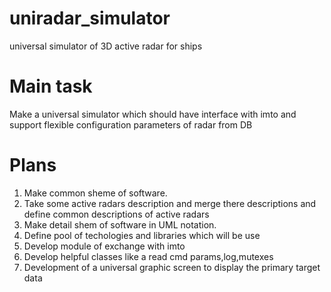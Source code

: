 uniradar_simulator
==================

universal simulator of 3D active radar for ships

Main task
==================

Make a universal simulator which should have interface with imto and support flexible configuration parameters of radar from DB  

Plans
==================
1) Make common sheme of software.
2) Take some active radars description and merge there descriptions and define common descriptions of active radars
3) Make detail shem of software in UML notation.
4) Define pool of techologies and libraries which will be use
5) Develop module of exchange with imto
6) Develop helpful classes like a read cmd params,log,mutexes 
7) Development of a universal graphic screen to display the primary target data

